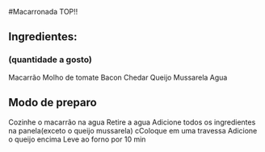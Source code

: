#Macarronada TOP!!

## Ingredientes:
### (quantidade a gosto)

Macarrão
Molho de tomate
Bacon
Chedar
Queijo Mussarela
Agua

## Modo de preparo
Cozinhe o macarrão na agua
Retire a agua
Adicione todos os ingredientes na panela(exceto o queijo mussarela)
cColoque em uma travessa
Adicione o queijo encima
Leve ao forno por 10 min

